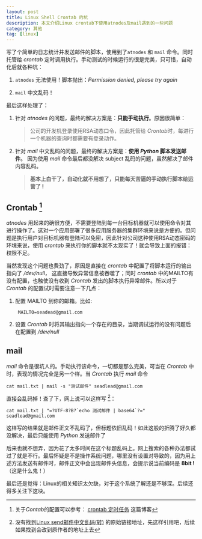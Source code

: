 ```yaml
---
layout: post
title: Linux Shell Crontab 的坑
description: 本文介绍Linux crontab下使用atnodes及mail遇到的一些问题
category: 其他
tag: [linux]
---
```


写了个简单的日志统计并发送邮件的脚本，使用到了`atnodes` 和 `mail` 命令。同时托管给 *crontab* 定时调用执行。手动测试的时候运行的很是完美，只可惜，自动化后就各种坑：

1. `atnodes` 无法使用！脚本抛出：_Permission denied, please try again_

2. `mail` 中文乱码！

最后这样处理了：

1. 针对 *atnodes* 的问题，最终的解决方案是：**只能手动执行**。原因很简单： 

    > 公司的开发机登录使用RSA动态口令，因此托管给 *Crontab*时，每进行一个机器的查询时都需要有登录动作。


2. 针对 *mail* 中文乱码的问题，最终的解决方案是：**使用 *Python* 脚本发送邮件**。 因为使用 *mail* 命令最后都没解决 subject 乱码的问题，虽然解决了邮件内容乱码。

    > **基本上白干了，自动化就不用想了，只能每天苦逼的手动执行脚本给运营了 !**

## Crontab [^comment1]

*atnodes* 用起来的确很方便，不需要登陆到每一台目标机器就可以使用命令对其进行操作了。这对一个应用部署了很多应用服务器的集群环境来说是方便的。但问题是执行用户对目标机器有登陆可以免密，因此针对公司这种使用RSA动态密码的环境来说，使用 *crontab* 来执行你的脚本就不太现实了！就会导致上面的报错：权限不足。

当然发现这个问题也费劲了，原因是直接在 *crontab* 中配置了将脚本运行的输出指向了 */dev/null*， 这直接导致异常信息被吞噬了；同时 *crontab* 中的MAILTO有没有配置，也触使没有收到 *Crontab* 发出的脚本执行异常邮件。所以对于 *Crontab* 的配置试时需要注意一下几点：

1. 配置 MAILTO 到你的邮箱。比如:

		MAILTO=seadead@gmail.com

2. 设置 *Crontab* 时将其输出指向一个存在的目录，当期调试运行的没有问题后在配置到 */dev/null*

## mail

*mail* 命令是很坑人的。手动执行该命令，一切都是那么完美，可当在 *Crontab* 中时，表现的情况完全是另一个样。当 *Crontab* 执行 *mail* 命令

	cat mail.txt | mail -s "测试邮件" seadlead@gmail.com

直接会乱码掉！查了下，网上说可以这样写 [^comment]：

	cat mail.txt | "=?UTF-8?B?`echo 测试邮件 | base64`?=" seadlead@gmail.com

这样写的结果就是邮件正文不乱码了，但标题依旧乱码！如此这般的折腾了好久都没解决，最后只能使用 *Python* 发送邮件了

后来也就不想弄，因为花了太多时间在这个标题乱码上。网上搜索的各种办法都试过了就是不行。最后怀疑是不是操作系统问题，哪里没有设置对导致的，因为用上述方法发送有邮件时，邮件正文中会出现邮件头信息，会提示说当前编码是 **8bit !**（这是什么鬼！）

最后还是觉得：Linux的相关知识太欠缺，对于这个系统了解还是不够深。后续还得多关注下这块。


[^comment1]: 关于*Contab*的配置可以参考： [crontab 定时任务](http://linuxtools-rst.readthedocs.org/zh_CN/latest/tool/crontab.html)	这篇博客

[^comment]:  没有找到[Linux send邮件中文乱码(转)](http://jimingsong.iteye.com/blog/1539446) 的原始链接地址，先这样引用吧，后续如果找到会改到原作者的地址上去
